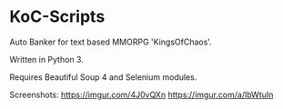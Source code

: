 # KoC-Scripts
Auto Banker for text based MMORPG 'KingsOfChaos'.

Written in Python 3.

Requires Beautiful Soup 4 and Selenium modules. 

Screenshots:  https://imgur.com/4J0vQXn
              https://imgur.com/a/IbWtuIn
